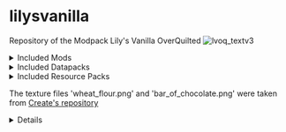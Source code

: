 # lilysvanilla
Repository of the Modpack Lily's Vanilla OverQuilted
![lvoq_textv3](https://github.com/lxly9/lilysvanilla/assets/102386118/3b9abeb7-a98d-4042-9e5a-5c89644a183f)


<details>
<summary>Included Mods</summary>

- [3d Skin Layers](https://modrinth.com/mod/3dskinlayers)
- [AdditionZ](https://modrinth.com/mod/additionz)
- [AdventureZ](https://modrinth.com/mod/adventurez)
- [AppleSkin](https://modrinth.com/mod/appleskin)
- [Architectury](https://modrinth.com/mod/architectury-api)
- [ARRP](https://modrinth.com/mod/arrp)
- [Auto HUD](https://modrinth.com/mod/autohud)
- [BCLib](https://modrinth.com/mod/bclib)
- [Balm](https://modrinth.com/mod/balm)
- [Beacon Overhaul](https://modrinth.com/mod/beaconoverhaul)
- [Better Combat](https://modrinth.com/mod/better-combat)
- [Better End](https://modrinth.com/mod/betterend)
- [Better Lily Pads](https://modrinth.com/mod/better-lily-pads)
- [Maps of the Unknown](https://modrinth.com/mod/bettermaps)
- [Better Mount HUD](https://modrinth.com/mod/better-mount-hud)
- [Better Nether](https://modrinth.com/mod/betternether)
- [Better Third Person](https://modrinth.com/mod/better-third-person)
- [Better Trim Tooltips](https://modrinth.com/mod/better-trim-tooltips)
- [Biome Makeover](https://modrinth.com/mod/biome-makeover)
- [Block Swap](https://modrinth.com/mod/block-swap)
- [Bookshelf](https://modrinth.com/mod/bookshelf-lib)
- [Borderless Mining](https://modrinth.com/mod/borderless-mining)
- [Bosses of Mass Destruction (Beta)](https://modrinth.com/mod/bosses-of-mass-destruction)
- [Brewin And Chewin](https://www.curseforge.com/minecraft/mc-mods/brewin-and-chewin-fabric) (CF)
- [Bygone Nether](https://modrinth.com/mod/bygone-nether)
- [Camera Overhaul](https://modrinth.com/mod/cameraoverhaul)
- [Cardinal Components API](https://modrinth.com/mod/cardinal-components-api)
- [Carpeted](https://modrinth.com/mod/carpeted-stairs)
- [Casualness Delight](https://modrinth.com/mod/casualness-delight)
- [Chat Heads](https://modrinth.com/mod/chat-heads)
- [CIT Resewn](https://modrinth.com/mod/cit-resewn)
- [Cloth Config](https://modrinth.com/mod/cloth-config)
- [Clumps](https://modrinth.com/mod/clumps)
- [CompleteConfig](https://modrinth.com/mod/completeconfig)
- [Connectible Chains](https://modrinth.com/mod/connectible_chains)
- [Continuity](https://modrinth.com/mod/continuity)
- [CorgiLib](https://modrinth.com/mod/corgilib)
- [Crawl](https://modrinth.com/mod/crawl)
- [Creeper Overhaul](https://modrinth.com/mod/creeper-overhaul)
- [Crops Love Rain](https://modrinth.com/mod/crops-love-rain)
- [Crunchy Crunchy Advancements](https://modrinth.com/mod/crunchy-crunchy-advancements)
- [Cull Less Leaves](https://modrinth.com/mod/cull-less-leaves)
- [Cultural Delights Fabric](https://www.curseforge.com/minecraft/mc-mods/cultural-delights-fabric) (CF)
- [Debugify](https://modrinth.com/mod/debugify)
- [Disable Custom Worlds Advice](https://modrinth.com/mod/dcwa)
- [Draggable Lists](https://modrinth.com/mod/draggable-lists)
- [Dramatic Doors](https://modrinth.com/mod/dramatic-doors)
- [Drip Sounds](https://modrinth.com/mod/dripsounds-fabric)
- [Dynamic FPS](https://modrinth.com/mod/dynamic-fps)
- [EMI](https://modrinth.com/mod/emi)
- [EMI Loot](https://modrinth.com/mod/emi-loot)
- [EMI Trades](https://modrinth.com/mod/emitrades)
- [Eating Animation](https://modrinth.com/mod/eating-animation)
- [Emotecraft](https://modrinth.com/mod/emotecraft)
- [Enchancement](https://modrinth.com/mod/enchancement)
- [EnchantmentDescriptions](https://modrinth.com/mod/enchantment-descriptions)
- [End Remastered](https://modrinth.com/mod/endrem)
- [End's Delight](https://modrinth.com/mod/ends-delight)
- [Enhanced Attack Indicator](https://modrinth.com/mod/enhanced-attack-indicator)
- [Enhanced Block Entities](https://modrinth.com/mod/ebe)
- [Entity Model Features](https://modrinth.com/mod/entity-model-features)
- [Entity Texture Features](https://modrinth.com/mod/entitytexturefeatures)
- [EntityCulling-Fabric](https://modrinth.com/mod/entityculling)
- [Etcetera](https://modrinth.com/mod/etcetera)
- [Expanded Delight](https://modrinth.com/mod/expanded-delight)
- [Explosive Enhancement](https://modrinth.com/mod/explosive-enhancement)
- [Extra Mod Integrations](https://modrinth.com/mod/extra-mod-integrations)
- [Fabric Seasons](https://modrinth.com/mod/fabric-seasons)
- [Fabric Seasons: Delight Compat](https://modrinth.com/mod/fabric-seasons-delight-compat)
- [Fabric Waystones](https://modrinth.com/mod/fwaystones)
- [FancyMenu](https://modrinth.com/mod/fancymenu)
- [Farmer's Delight](https://modrinth.com/mod/farmers-delight-fabric)
- [Farmer's Respite](https://www.curseforge.com/minecraft/mc-mods/farmers-respite-fabric) (CF)
- [Fast Paintings](https://modrinth.com/mod/fast-paintings)
- [FerriteCore](https://modrinth.com/mod/ferrite-core)
- [Fishing Real](https://modrinth.com/mod/fishing-real)
- [Fluidlogged](https://modrinth.com/mod/fluidlogged)
- [Forge Config API Port](https://modrinth.com/mod/forge-config-api-port)
- [Friends&Foes](https://modrinth.com/mod/friends-and-foes)
- [Friends&Foes - Beekeeper Hut](https://modrinth.com/mod/friends-and-foes-beekeeper-hut-fabric)
- [Friends&Foes - Flowery Mooblooms](https://modrinth.com/mod/friends-and-foes-flowery-mooblooms-fabric)
- [Galosphere](https://modrinth.com/mod/galosphere)
- [Geckolib](https://modrinth.com/mod/geckolib)
- [Geode+](https://www.curseforge.com/minecraft/mc-mods/geode-plus) (CF)
- [Handcrafted](https://modrinth.com/mod/handcrafted)
- [Herds Panic](https://modrinth.com/mod/herdspanic)
- [Highlighter](https://modrinth.com/mod/item-highlighter)
- [Horse Expert](https://modrinth.com/mod/horse-expert)
- [Iceberg](https://modrinth.com/mod/iceberg)
- [ImmediatelyFast](https://modrinth.com/mod/immediatelyfast)
- [Indium](https://modrinth.com/mod/indium)
- [Inspecio](https://modrinth.com/mod/inspecio)
- [Just Enough Items](https://modrinth.com/mod/jei)
- [Konkrete](https://modrinth.com/mod/konkrete)
- [KubeJS](https://modrinth.com/mod/kubejs)
- [Labels](https://modrinth.com/mod/labels)
- [LambDynamicLights](https://modrinth.com/mod/lambdynamiclights)
- [LambdaBetterGrass](https://modrinth.com/mod/lambdabettergrass)
- [LazyDFU](https://modrinth.com/mod/lazydfu)
- [Let's Do: API](https://modrinth.com/mod/do-api)
- [Let's Do: Bakery](https://modrinth.com/mod/lets-do-bakery)
- [Let's Do: Candlelight](https://modrinth.com/mod/lets-do-candlelight)
- [Let's Do: Vinery](https://modrinth.com/mod/vinery)
- [Lithium](https://modrinth.com/mod/lithium)
- [LootJS](https://modrinth.com/mod/lootjs)
- [Maddie's Building Tweaks](https://modrinth.com/mod/maddies-building-tweaks)
- [Memory Leak Fix](https://modrinth.com/mod/memoryleakfix)
- [MidnightLib](https://modrinth.com/mod/midnightlib)
- [Mod Menu](https://modrinth.com/mod/modmenu)
- [Model Gap Fix](https://modrinth.com/mod/modelfix)
- [Moonlight](https://modrinth.com/mod/moonlight)
- [More Axolotl Variants API](https://modrinth.com/mod/mavapi)
- [More Axolotl Variants Mod](https://modrinth.com/mod/mavm)
- [More Banner Features](https://modrinth.com/mod/more-banner-features)
- [More Culling](https://modrinth.com/mod/moreculling)
- [More Frogs](https://modrinth.com/mod/morefrogs)
- [More Mob Variants](https://modrinth.com/mod/more-mob-variants)
- [Mouse Tweaks](https://modrinth.com/mod/mouse-tweaks)
- [Mouse Wheelie](https://modrinth.com/mod/mouse-wheelie)
- [Natures Spirit](https://modrinth.com/mod/natures-spirit)
- [Neruina](https://modrinth.com/mod/neruina)
- [Nether Depths Upgrade](https://www.curseforge.com/minecraft/mc-mods/nether-depths-upgrade) (CF)
- [Nether's Delight](https://www.curseforge.com/minecraft/mc-mods/nethers-delight-fabric) (CF)
- [No Resource Pack Warnings](https://modrinth.com/mod/no-resource-pack-warnings)
- [NoRecipeBook](https://modrinth.com/mod/norecipebook-fabric)
- [NotEnoughAnimations](https://modrinth.com/mod/not-enough-animations)
- [Ocean's Delight](https://www.curseforge.com/minecraft/mc-mods/oceans-delight) (CF)
- [On Soul Fire](https://modrinth.com/mod/on-soul-fire)
- [Overweight Farming](https://modrinth.com/mod/overweight-farming)
- [Oxidized](https://modrinth.com/mod/oxidized)
- [oωo](https://modrinth.com/mod/owo-lib)
- [PassableLeaves](https://modrinth.com/mod/passable-leaves)
- [Player Animator](https://modrinth.com/mod/playeranimator)
- [Polymer](https://modrinth.com/mod/polymer)
- [Prism](https://modrinth.com/mod/prism-lib)
- [Puzzle](https://modrinth.com/mod/puzzle)
- [Puzzles Lib](https://modrinth.com/mod/puzzles-lib)
- [Quilt Kotlin Libraries](https://modrinth.com/mod/qkl)
- [Quilted Fabric Api/Quilt Standard Libraries](https://modrinth.com/mod/qsl)
- [Raised](https://modrinth.com/mod/raised)
- [Reese's Sodium Options](https://modrinth.com/mod/reeses-sodium-options)
- [Reimagined Trims](https://modrinth.com/datapack/reimagined-trims)
- [Resourceful Lib](https://modrinth.com/mod/resourceful-lib)
- [Resourcefulconfig](https://modrinth.com/mod/resourceful-config)
- [Rhino](https://modrinth.com/mod/rhino)
- [Screenshot to Clipboard](https://modrinth.com/mod/screenshot-to-clipboard)
- [Seamless](https://modrinth.com/mod/seamless)
- [Show Me Your Skin!](https://modrinth.com/mod/show-me-your-skin)
- [Shulker Box Tooltip](https://modrinth.com/mod/shulkerboxtooltip)
- [Sleep Tight](https://modrinth.com/mod/sleep-tight)
- [Slimy Boyos](https://modrinth.com/mod/slimyboyos)
- [Smarter Farmers](https://modrinth.com/mod/smarter-farmers-farmers-replant)
- [Sneaky!](https://modrinth.com/mod/sneaky)
- [Sodium](https://modrinth.com/mod/sodium)
- [Sodium Extra](https://modrinth.com/mod/sodium-extra)
- [Sound Physics Remastered](https://modrinth.com/mod/sound-physics-remastered)
- [Sparkle](https://modrinth.com/mod/sparkle)
- [Species](https://modrinth.com/mod/species)
- [Spelunkery](https://modrinth.com/mod/spelunkery)
- [Spirit Walker](https://modrinth.com/mod/spirit-walker)
- [Spyglass Astronomy](https://modrinth.com/mod/spyglass-astronomy)
- [Supplementaries](https://modrinth.com/mod/supplementaries)
- [Talk Bubbles](https://modrinth.com/mod/talkbubbles)
- [Terrablender](https://modrinth.com/mod/terrablender)
- [The Lost Castle](https://modrinth.com/mod/the-lost-castle)
- [Things](https://modrinth.com/mod/things)
- [Tom's Simple Storage Mod](https://modrinth.com/mod/toms-storage)
- [Towers of the Wild: Reworked](https://modrinth.com/datapack/towers-of-the-wild-reworked)
- [Towers of the Wild: Additions](https://www.curseforge.com/minecraft/mc-mods/towers-of-the-wild-additions) (CF)
- [ToolTip Fix](https://modrinth.com/mod/tooltipfix)
- [Trinkets](https://modrinth.com/mod/trinkets)
- [Twigs](https://modrinth.com/mod/twigs)
- [Villager Names](https://modrinth.com/mod/villager-names-serilum)
- [Visual Workbench](https://modrinth.com/mod/visual-workbench)
- [Visuality](https://modrinth.com/mod/visuality)
- [Void Fog](https://modrinth.com/mod/void-fog)
- [VoidZ](https://modrinth.com/mod/voidz)
- [Wakes](https://modrinth.com/mod/wakes)
- [Wandering Collector](https://modrinth.com/mod/wandering-collector)
- [Water Walking Fix](https://modrinth.com/mod/water-walking-fix)
- [Wilder Wild](https://modrinth.com/mod/wilder-wild)
- [YetAnotherConfigLib](https://modrinth.com/mod/yacl)
- [Zoomglass](https://modrinth.com/mod/zoomglass)

</details>
<details>
<summary>Included Datapacks</summary>

- [Better End Cities](https://www.curseforge.com/minecraft/texture-packs/vanilla-better-end-city) (CF)
- [Tom's Create Storage recipes](https://www.curseforge.com/minecraft/texture-packs/create-simple-storage-recipes-datapack) (CF)

</details>
<details>
<summary>Included Resource Packs</summary>

- [Better BetterX](https://modrinth.com/resourcepack/better-betterx)
- [Creeper Overhaul Overhaul](https://www.curseforge.com/minecraft/texture-packs/creeper-overhaul-overhaul) (CF)
- [Unique Enchanted Books](https://modrinth.com/resourcepack/unique-enchanted-books)
- [Chests Reimagined](https://www.curseforge.com/minecraft/texture-packs/chests-reimagined) (CF)

</details>

The texture files 'wheat_flour.png' and 'bar_of_chocolate.png' were taken from [Create's repository](https://github.com/Creators-of-Create/Create/tree/mc1.18/dev/src/main/resources/assets/create/textures/item)

</details>
<details>
![nethersdel](https://github.com/lxly9/lilysvanilla/assets/102386118/12f9114e-9dc6-4126-9a57-0aff3e1e8103)
![brewin](https://github.com/lxly9/lilysvanilla/assets/102386118/50c799a7-c8c0-469b-a8b1-1b3a9639cb22)
</details>
